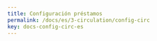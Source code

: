 ```yaml
---
title: Configuración préstamos
permalink: /docs/es/3-circulation/config-circ
key: docs-config-circ-es
---
```

